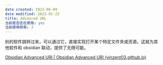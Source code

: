 ```yaml
---
date created: 2022-06-09
date modified: 2023-01-23
title: Advanced URL
当前是否还在使用: yes
当前使用频率: 3
---
```


别的软件跳转过来，可以通过它，直接实现打开某个特定文件夹或资源。这就为其他软件和 obsidian 联动，提供了无限可能。

[Obsidian Advanced URI | Obsidian Advanced URI (vinzent03.github.io)](https://vinzent03.github.io/obsidian-advanced-uri/)
